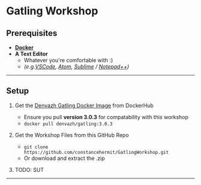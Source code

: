 # Gatling Workshop

## Prerequisites
* [**Docker**](https://www.docker.com/get-started)
* **A Text Editor**
    * Whatever you're comfortable with :)
    * _(e.g.[VSCode](https://code.visualstudio.com/), [Atom](https://atom.io/), [Sublime](https://www.sublimetext.com/) / [Notepad++](https://notepad-plus-plus.org/))_

---

## Setup

1. Get the [Denvazh Gatling Docker Image](https://hub.docker.com/r/denvazh/gatling) from DockerHub
    * Ensure you pull **version 3.0.3** for compatability with this workshop
    * `docker pull denvazh/gatling:3.0.3`

1. Get the Workshop Files from this GitHub Repo
    * `git clone https://github.com/constancehermit/GatlingWorkshop.git`
    * Or download and extract the .zip

1. TODO: SUT

---